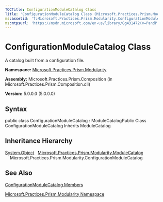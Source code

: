 ```yaml
---
TOCTitle: ConfigurationModuleCatalog Class
Title: 'ConfigurationModuleCatalog Class (Microsoft.Practices.Prism.Modularity)'
ms:assetid: 'T:Microsoft.Practices.Prism.Modularity.ConfigurationModuleCatalog'
ms:mtpsurl: 'https://msdn.microsoft.com/en-us/library/Gg431472(v=PandP.50)'
---
```



# ConfigurationModuleCatalog Class

A catalog built from a configuration file.

**Namespace:** [Microsoft.Practices.Prism.Modularity](https://msdn.microsoft.com/library/microsoft.practices.prism.modularity)
**Assembly:** Microsoft.Practices.Prism.Composition (in Microsoft.Practices.Prism.Composition.dll)

**Version:** 5.0.0.0 (5.0.0.0)

## Syntax

public class ConfigurationModuleCatalog : ModuleCatalogPublic Class ConfigurationModuleCatalog Inherits ModuleCatalog

## Inheritance Hierarchy

<span id="familyToggle"></span>[System.Object](http://msdn.microsoft.com/en-us/library/e5kfa45b)
  [Microsoft.Practices.Prism.Modularity.ModuleCatalog](https://msdn.microsoft.com/library/microsoft.practices.prism.modularity.modulecatalog)
    Microsoft.Practices.Prism.Modularity.ConfigurationModuleCatalog

## See Also

[ConfigurationModuleCatalog Members](https://msdn.microsoft.com/allmembers.t:microsoft.practices.prism.modularity.configurationmodulecatalog)

[Microsoft.Practices.Prism.Modularity Namespace](https://msdn.microsoft.com/library/microsoft.practices.prism.modularity)
